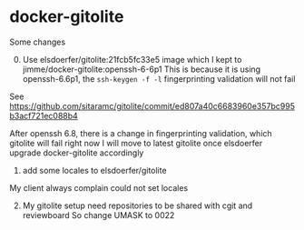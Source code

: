 # docker-gitolite

Some changes

0. Use elsdoerfer/gitolite:21fcb5fc33e5 image which I kept to jimme/docker-gitolite:openssh-6-6p1
This is because it is using openssh-6.6p1, the `ssh-keygen -f -l` fingerprinting validation will not fail

See https://github.com/sitaramc/gitolite/commit/ed807a40c6683960e357bc995b3acf721ec088b4

After openssh 6.8, there is a change in fingerprinting validation, which gitolite will fail right now
I will move to latest gitolite once elsdoerfer upgrade docker-gitolite accordingly

1. add some locales to elsdoerfer/gitolite

My client always complain could not set locales 

2. My gitolite setup need repositories to be shared with cgit and reviewboard
So change UMASK to 0022
